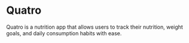 # Quatro
Quatro is a nutrition app that allows users to track their nutrition, weight goals, and daily consumption habits with ease.

